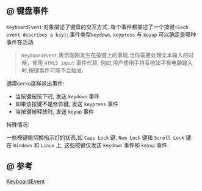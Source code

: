 ## @ 键盘事件

`KeyboardEvent` 对象描述了键盘的交互方式. 每个事件都描述了一个按键`(Each event describes a key)`;
事件类型`keydown`, `keypress` 与 `keyup` 可以确定是哪种事件在活动.

> `KeyboardEvent` 表示刚刚发生在按键上的事情.当你需要处理文本输入的时候，使用 `HTML5 input` 事件代替.
例如,用户使用手持系统如平板电脑输入时,按键事件可能不会触发.

通常`Gecko`这样派出事件:
- 当按键被按下时, 发送 `keydown` 事件
- 如果该按键不是修饰键, 发送 `keypress` 事件
- 当按键被释放时, 发送 `keyup` 事件

特殊情况:   

一些按键能切换指示灯的状态,如 `Caps Lock` 键, `Num Lock` 键和 `Scroll Lock` 键.
在 `Windows` 和 `Linux` 上, 这些按键仅发送 `keydown` 事件和 `keyup` 事件.


## @ 参考

[KeyboardEvent](https://developer.mozilla.org/zh-CN/docs/Web/API/KeyboardEvent)
